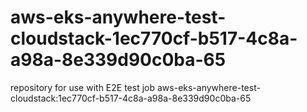# aws-eks-anywhere-test-cloudstack-1ec770cf-b517-4c8a-a98a-8e339d90c0ba-65
repository for use with E2E test job aws-eks-anywhere-test-cloudstack:1ec770cf-b517-4c8a-a98a-8e339d90c0ba-65
